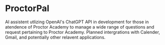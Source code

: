 # ProctorPal

AI assistent utlizing OpenAI's ChatGPT API in development for those in atendence of Proctor Academy to manage a wide range of questions and request pertaining to Proctor Academy. Planned intergrations with Calender, Gmail, and potentially other relavent applications.
